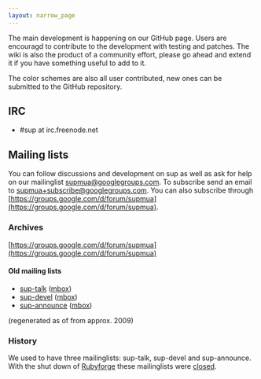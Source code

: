 ```yaml
---
layout: narrow_page
---
```


The main development is happening on our GitHub page. Users are encouragd to contribute to the development with testing and patches. The wiki is also the product of a community effort, please go ahead and extend it if you have something useful to add to it.

The color schemes are also all user contributed, new ones can be submitted to the GitHub repository.

## IRC

  - \#sup at irc.freenode.net

## Mailing lists 

You can follow discussions and development on sup as well as ask for help on our mailinglist [supmua@googlegroups.com](mailto:supmua@googlegroups.com). To subscribe send an email to [supmua+subscribe@googlegroups.com](mailto:supmua+subscribe@googlegroups.com). You can also subscribe through [https://groups.google.com/d/forum/supmua](https://groups.google.com/d/forum/supmua).

### Archives

[https://groups.google.com/d/forum/supmua](https://groups.google.com/d/forum/supmua)

#### Old mailing lists

  - [sup-talk](sup-talk/threads.html) ([mbox](sup-talk.mbox))
  - [sup-devel](sup-devel/threads.html) ([mbox](sup-devel.mbox))
  - [sup-announce](sup-announce/threads.html) ([mbox](sup-announce.mbox))

(regenerated as of from approx. 2009)

### History

We used to have three mailinglists: sup-talk, sup-devel and sup-announce. With the shut down of [Rubyforge](https://en.wikipedia.org/wiki/Rubyforge#Shutting_Down) these mailinglists were [closed](https://groups.google.com/d/msg/supmua/JCf2zGi5yGQ/_Q3OZtjypTEJ). 
